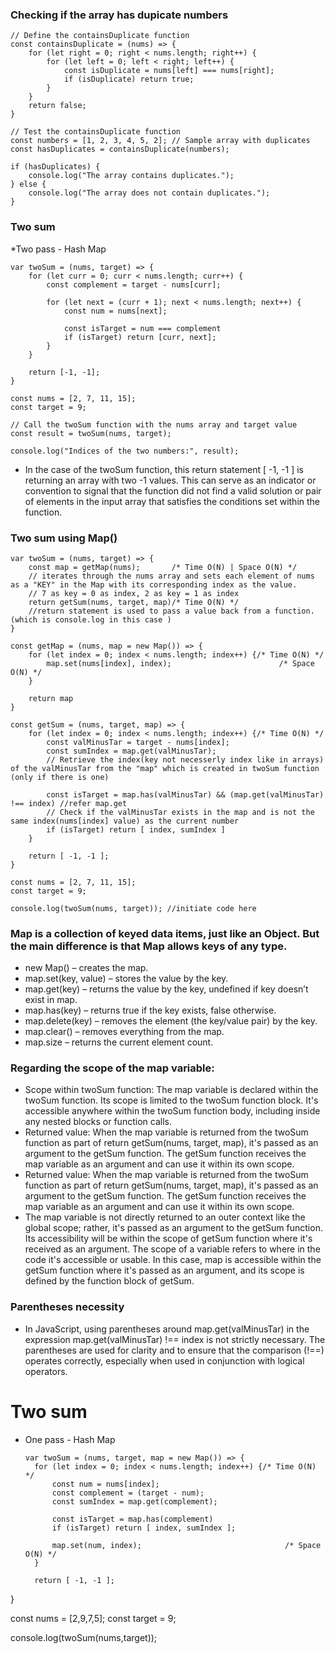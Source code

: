 ### Checking if the array has dupicate numbers
```
// Define the containsDuplicate function
const containsDuplicate = (nums) => {
    for (let right = 0; right < nums.length; right++) {
        for (let left = 0; left < right; left++) {
            const isDuplicate = nums[left] === nums[right];
            if (isDuplicate) return true;
        }
    }
    return false;
}

// Test the containsDuplicate function
const numbers = [1, 2, 3, 4, 5, 2]; // Sample array with duplicates
const hasDuplicates = containsDuplicate(numbers);

if (hasDuplicates) {
    console.log("The array contains duplicates.");
} else {
    console.log("The array does not contain duplicates.");
}
```
### Two sum 
*Two pass - Hash Map
```
var twoSum = (nums, target) => {
    for (let curr = 0; curr < nums.length; curr++) {
        const complement = target - nums[curr];

        for (let next = (curr + 1); next < nums.length; next++) {
            const num = nums[next];

            const isTarget = num === complement
            if (isTarget) return [curr, next];
        }
    }

    return [-1, -1];
}

const nums = [2, 7, 11, 15];
const target = 9;

// Call the twoSum function with the nums array and target value
const result = twoSum(nums, target);

console.log("Indices of the two numbers:", result);

```
* In the case of the twoSum function, this return statement [ -1, -1 ] is returning an array with two -1 values. This can serve as an indicator or convention to signal that the function did not find a valid solution or pair of elements in the input array that satisfies the conditions set within the function.
### Two sum using Map()
```
var twoSum = (nums, target) => {
    const map = getMap(nums);       /* Time O(N) | Space O(N) */
    // iterates through the nums array and sets each element of nums as a "KEY" in the Map with its corresponding index as the value.
    // 7 as key = 0 as index, 2 as key = 1 as index
    return getSum(nums, target, map)/* Time O(N) */
    //return statement is used to pass a value back from a function.(which is console.log in this case )
}

const getMap = (nums, map = new Map()) => {
    for (let index = 0; index < nums.length; index++) {/* Time O(N) */
        map.set(nums[index], index);                        /* Space O(N) */
    }

    return map
}

const getSum = (nums, target, map) => {
    for (let index = 0; index < nums.length; index++) {/* Time O(N) */
        const valMinusTar = target - nums[index];
        const sumIndex = map.get(valMinusTar);
        // Retrieve the index(key not necesserly index like in arrays) of the valMinusTar from the "map" which is created in twoSum function (only if there is one)

        const isTarget = map.has(valMinusTar) && (map.get(valMinusTar) !== index) //refer map.get
        // Check if the valMinusTar exists in the map and is not the same index(nums[index] value) as the current number
        if (isTarget) return [ index, sumIndex ]
    }

    return [ -1, -1 ];
}

const nums = [2, 7, 11, 15];
const target = 9;

console.log(twoSum(nums, target)); //initiate code here

```
### Map is a collection of keyed data items, just like an Object. But the main difference is that Map allows keys of any type.
* new Map() – creates the map.
* map.set(key, value) – stores the value by the key.
* map.get(key) – returns the value by the key, undefined if key doesn’t exist in map.
* map.has(key) – returns true if the key exists, false otherwise.
* map.delete(key) – removes the element (the key/value pair) by the key.
* map.clear() – removes everything from the map.
* map.size – returns the current element count.
### Regarding the scope of the map variable:
* Scope within twoSum function:
The map variable is declared within the twoSum function. Its scope is limited to the twoSum function block. It's accessible anywhere within the twoSum function body, including inside any nested blocks or function calls.
* Returned value:
When the map variable is returned from the twoSum function as part of return getSum(nums, target, map), it's passed as an argument to the getSum function.
The getSum function receives the map variable as an argument and can use it within its own scope.
* Returned value:
When the map variable is returned from the twoSum function as part of return getSum(nums, target, map), it's passed as an argument to the getSum function.
The getSum function receives the map variable as an argument and can use it within its own scope.
* The map variable is not directly returned to an outer context like the global scope; rather, it's passed as an argument to the getSum function. Its accessibility will be within the scope of getSum function where it's received as an argument. The scope of a variable refers to where in the code it's accessible or usable. In this case, map is accessible within the getSum function where it's passed as an argument, and its scope is defined by the function block of getSum.
### Parentheses necessity
* In JavaScript, using parentheses around map.get(valMinusTar) in the expression map.get(valMinusTar) !== index is not strictly necessary. The parentheses are used for clarity and to ensure that the comparison (!==) operates correctly, especially when used in conjunction with logical operators.
# Two sum
* One pass - Hash Map
  ```
  var twoSum = (nums, target, map = new Map()) => {
    for (let index = 0; index < nums.length; index++) {/* Time O(N) */
        const num = nums[index];
        const complement = (target - num);
        const sumIndex = map.get(complement);

        const isTarget = map.has(complement)
        if (isTarget) return [ index, sumIndex ];

        map.set(num, index);                                /* Space O(N) */
    }

    return [ -1, -1 ];
}

const nums = [2,9,7,5];
const target = 9;

console.log(twoSum(nums,target));
```
